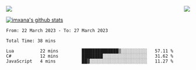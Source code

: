 <p>
  <a href="https://count.getloli.com/"><img src="https://count.getloli.com/get/@xana.readme?theme=moebooru-h"></a>
  <img src="https://weather-icon.journeyad.repl.co/@hangzhou?v=1" align="right">
</p>


<a href="https://github.com/imxana"><img align="center" src="https://github-readme-stats.vercel.app/api?username=imxana&show_icons=true&include_all_commits=true&hide_border=tru&custom_title=imxana%27s%20Github%20Stats" alt="imxana's github stats" /></a> 

<!--START_SECTION:waka-->

```text
From: 22 March 2023 - To: 27 March 2023

Total Time: 38 mins

Lua          22 mins         ██████████████▒░░░░░░░░░░   57.11 %
C#           12 mins         ████████░░░░░░░░░░░░░░░░░   31.62 %
JavaScript   4 mins          ██▓░░░░░░░░░░░░░░░░░░░░░░   11.27 %
```

<!--END_SECTION:waka-->
